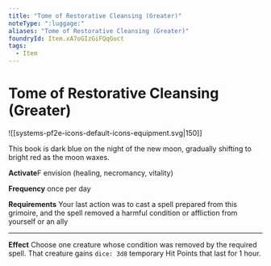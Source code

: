 ```yaml
---
title: "Tome of Restorative Cleansing (Greater)"
noteType: ":luggage:"
aliases: "Tome of Restorative Cleansing (Greater)"
foundryId: Item.xA7oGIzGiFQqGuct
tags:
  - Item
---
```


# Tome of Restorative Cleansing (Greater)
![[systems-pf2e-icons-default-icons-equipment.svg|150]]

This book is dark blue on the night of the new moon, gradually shifting to bright red as the moon waxes.

**Activate**F envision (healing, necromancy, vitality)

**Frequency** once per day

**Requirements** Your last action was to cast a spell prepared from this grimoire, and the spell removed a harmful condition or affliction from yourself or an ally

* * *

**Effect** Choose one creature whose condition was removed by the required spell. That creature gains `dice: 3d8` temporary Hit Points that last for 1 hour.
